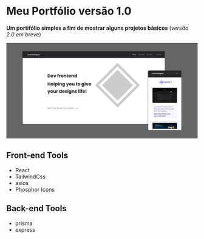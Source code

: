 # Meu Portfólio versão 1.0

**Um portifólio simples a fim de mostrar alguns projetos básicos**
 (*versão 2.0 em breve*)

![image](https://github.com/LucasSousa09/portfolio/blob/main/web/src/assets/project_presentation.png)

## Front-end Tools
- React
- TailwindCss
- axios
- Phosphor Icons

## Back-end Tools
- prisma
- express
